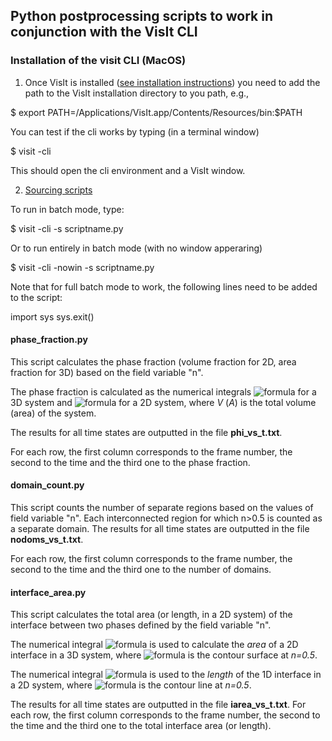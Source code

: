 ## Python postprocessing scripts to work in conjunction with the VisIt CLI

### Installation of the visit CLI (MacOS)

1) Once VisIt is installed ([see installation instructions](https://visit-sphinx-github-user-manual.readthedocs.io/en/develop/gui_manual/Intro/Installing_VisIt.html)) you need to add the path to the VisIt installation directory to you path, e.g.,

\$ export PATH=/Applications/VisIt.app/Contents/Resources/bin:$PATH

You can test if the cli works by typing (in a terminal window)

\$ visit -cli

This should open the cli environment and a VisIt window. 

2) [Sourcing scripts](https://www.visitusers.org/index.php?title=Using_CLI#Starting_the_CLI)

To run in batch mode, type:

\$ visit -cli -s scriptname.py

Or to run entirely in batch mode (with no window apperaring)

\$ visit -cli -nowin -s scriptname.py

Note that for full batch mode to work, the following lines need to be added to the script:

import sys
sys.exit()

#### phase_fraction.py

This script calculates the phase fraction (volume fraction for 2D, area fraction for 3D) based on the field variable "n". 

The phase fraction is calculated as the numerical integrals ![formula](https://render.githubusercontent.com/render/math?math=\phi=\frac{1}{V}\int_Vnd^3r) for 
a 3D system and ![formula](https://render.githubusercontent.com/render/math?math=\phi=\frac{1}{A}\int_An\,d^2r) for a 2D system, where *V* (*A*) is the total volume (area) of the system.

The results for all time states are outputted in the file **phi_vs_t.txt**.

For each row, the first column corresponds to the frame number, the second to the time and the third one to the phase fraction.

#### domain_count.py

This script counts the number of separate regions based on the values of field variable "n". Each interconnected region for which n>0.5 is counted as a separate domain. The 
results for all time states are outputted in the file **nodoms_vs_t.txt**.

For each row, the first column corresponds to the frame number, the second to the time and the third one to the number of domains.

#### interface_area.py

This script calculates the total area (or length, in a 2D system) of the interface between two phases defined by the field variable "n".   

The numerical integral ![formula](https://render.githubusercontent.com/render/math?math=A_{int}=2\int_{\delta\Omega}nd^2r) is used to calculate the *area* of a 2D interface 
in a 3D system, where ![formula](https://render.githubusercontent.com/render/math?math=\delta\Omega) is the contour surface at *n=0.5*.

The numerical integral ![formula](https://render.githubusercontent.com/render/math?math=L_{int}=2\int_{\delta%20l}ndr) is used to the *length* of the 1D 
interface in a 2D system, where ![formula](https://render.githubusercontent.com/render/math?math=\delta%20l) is the contour line at *n=0.5*.

The results for all time states are outputted in the file **iarea_vs_t.txt**. 
For each row, the first column corresponds to the frame number, the second to the time and the third one to the total interface area (or length).
